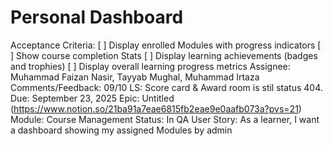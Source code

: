 # Personal Dashboard

Acceptance Criteria: [ ] Display enrolled Modules with progress indicators
[ ] Show course completion Stats
[ ] Display learning achievements (badges and trophies)
[ ] Display overall learning progress metrics
Assignee: Muhammad Faizan Nasir, Tayyab Mughal, Muhammad Irtaza
Comments/Feedback: 09/10 LS: Score card & Award room is stil status 404.
Due: September 23, 2025
Epic: Untitled (https://www.notion.so/21ba91a7eae6815fb2eae9e0aafb073a?pvs=21)
Module: Course Management
Status: In QA
User Story: As a learner, I want a dashboard showing my assigned Modules by admin